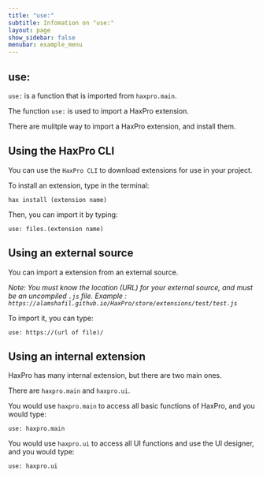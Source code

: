 ```yaml
---
title: "use:"
subtitle: Infomation on "use:"
layout: page
show_sidebar: false
menubar: example_menu
---
```


## use:

`use:` is a function that is imported from `haxpro.main`.

The function `use:` is used to import a HaxPro extension.

There are mulitple way to import a HaxPro extension, and install them.

## Using the HaxPro CLI
You can use the `HaxPro CLI` to download extensions for use in your project. 

To install an extension, type in the terminal:
```
hax install (extension name)
```

Then, you can import it by typing:
```
use: files.(extension name)
```

## Using an external source
You can import a extension from an external source.

*Note: You must know the location (URL) for your external source, and must be an uncompiled `.js` file.*
*Example : `https://alamshafil.github.io/HaxPro/store/extensions/test/test.js`*

To import it, you can type:
```
use: https://(url of file)/
```

## Using an internal extension
HaxPro has many internal extension, but there are two main ones.

There are `haxpro.main` and `haxpro.ui`.

You would use `haxpro.main` to access all basic functions of HaxPro, and you would type:
```
use: haxpro.main
```

You would use `haxpro.ui` to access all UI functions and use the UI designer, and you would type:
```
use: haxpro.ui
```